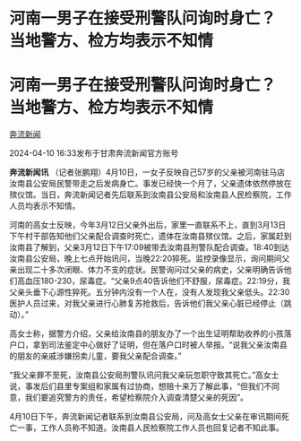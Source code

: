 # 河南一男子在接受刑警队问询时身亡？ 当地警方、检方均表示不知情

# 河南一男子在接受刑警队问询时身亡？ 当地警方、检方均表示不知情

[](https://news.qq.com/omn/author/8QMf3n9f6IUbujrZ)

[奔流新闻](https://news.qq.com/omn/author/8QMf3n9f6IUbujrZ)

2024-04-10 16:33发布于甘肃奔流新闻官方账号

**奔流新闻讯**
（记者张鹏翔）4月10日，一女子反映自己57岁的父亲被河南驻马店汝南县公安局民警带走之后发病身亡。事发已经快一个月了，父亲遗体依然停放在殡仪馆。当日，奔流新闻记者先后联系到汝南县公安局和汝南县人民检察院，工作人员均表示不知情。

河南的高女士反映，今年3月12日父亲外出后，家里一直联系不上，直到3月13日下午村干部告知他们父亲配合调查时死亡，遗体在汝南县殡仪馆。之后，家属赶到汝南县了解到，父亲3月12日下午17:09被带去汝南县刑警队配合调查。18:40到达汝南县公安局，晚上七点开始讯问，当晚22:20猝死。监控录像显示，询问期间父亲出现二十多次闭眼、体力不支的症状。民警询问过父亲的病史，父亲明确告诉他们高血压180-230，尿毒症。“父亲9点40告诉他们不舒服，尿毒症。22:19分，我父亲头垂下心源性猝死。五分钟内没有一个人在，没有人发现我父亲低头。22:30医护人员过来，对我父亲进行心肺复苏抢救后，告诉他们我父亲心脏已经停止（跳动）。”

高女士称，据警方介绍，父亲给汝南县的朋友办了一个出生证明帮助收养的小孩落户口，拿到司法鉴定中心做好了证明，但在落户口时被人举报。“说我父亲汝南县的朋友的亲戚涉嫌拐卖儿童，要我父亲配合调查。”

“我父亲罪不至死，汝南县公安局刑警队讯问我父亲玩忽职守致其死亡。”高女士说，事发后们县里专案组和家属有过协商，想赔十来万了解此事，“但我们不同意，我们要追究警方的责任，希望检察院介入调查清楚父亲的死因”。

4月10日下午，奔流新闻记者联系到汝南县公安局，问及高女士父亲在审讯期间死亡一事，工作人员称不知道。汝南县人民检察院工作人员也回复记者不知此事。

